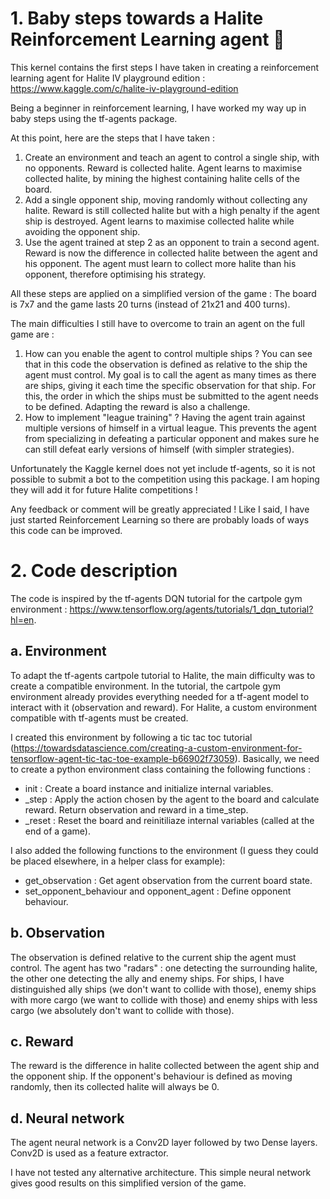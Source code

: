 # 1. Baby steps towards a Halite Reinforcement Learning agent :robot:

This kernel contains the first steps I have taken in creating a reinforcement learning agent for Halite IV playground edition : https://www.kaggle.com/c/halite-iv-playground-edition

Being a beginner in reinforcement learning, I have worked my way up in baby steps using the tf-agents package. 

At this point, here are the steps that I have taken : 
1. Create an environment and teach an agent to control a single ship, with no opponents. Reward is collected halite. Agent learns to maximise collected halite, by mining the highest containing halite cells of the board. 
2. Add a single opponent ship, moving randomly without collecting any halite. Reward is still collected halite but with a high penalty if the agent ship is destroyed. Agent learns to maximise collected halite while avoiding the opponent ship. 
3. Use the agent trained at step 2 as an opponent to train a second agent. Reward is now the difference in collected halite between the agent and his opponent. The agent must learn to collect more halite than his opponent, therefore optimising his strategy. 

All these steps are applied on a simplified version of the game : The board is 7x7 and the game lasts 20 turns (instead of 21x21 and 400 turns). 

The main difficulties I still have to overcome to train an agent on the full game are : 
1. How can you enable the agent to control multiple ships ? You can see that in this code the observation is defined as relative to the ship the agent must control. My goal is to call the agent as many times as there are ships, giving it each time the specific observation for that ship. For this, the order in which the ships must be submitted to the agent needs to be defined. Adapting the reward is also a challenge. 
2. How to implement "league training" ? Having the agent train against multiple versions of himself in a virtual league. This prevents the agent from specializing in defeating a particular opponent and makes sure he can still defeat early versions of himself (with simpler strategies). 

Unfortunately the Kaggle kernel does not yet include tf-agents, so it is not possible to submit a bot to the competition using this package. I am hoping they will add it for future Halite competitions ! 

Any feedback or comment will be greatly appreciated ! Like I said, I have just started Reinforcement Learning so there are probably loads of ways this code can be improved. 


# 2. Code description
The code is inspired by the tf-agents DQN tutorial for the cartpole gym environment : https://www.tensorflow.org/agents/tutorials/1_dqn_tutorial?hl=en.

## a. Environment 
To adapt the tf-agents cartpole tutorial to Halite, the main difficulty was to create a compatible environment. In the tutorial, the cartpole gym environment already provides everything needed for a tf-agent model to interact with it (observation and reward). For Halite, a custom environment compatible with tf-agents must be created. 

I created this environment by following a tic tac toc tutorial (https://towardsdatascience.com/creating-a-custom-environment-for-tensorflow-agent-tic-tac-toe-example-b66902f73059). Basically, we need to create a python environment class containing the following functions : 
* init : Create a board instance and initialize internal variables. 
* _step : Apply the action chosen by the agent to the board and calculate reward. Return observation and reward in a time_step. 
* _reset : Reset the board and reinitiliaze internal variables (called at the end of a game). 

I also added the following functions to the environment (I guess they could be placed elsewhere, in a helper class for example):
* get_observation : Get agent observation from the current board state. 
* set_opponent_behaviour and opponent_agent : Define opponent behaviour. 

## b. Observation
The observation is defined relative to the current ship the agent must control. The agent has two "radars" : one detecting the surrounding halite, the other one detecting the ally and enemy ships. For ships, I have distinguished ally ships (we don't want to collide with those), enemy ships with more cargo (we want to collide with those) and enemy ships with less cargo (we absolutely don't want to collide with those). 

## c. Reward 
The reward is the difference in halite collected between the agent ship and the opponent ship. If the opponent's behaviour is defined as moving randomly, then its collected halite will always be 0. 

## d. Neural network 
The agent neural network is a Conv2D layer followed by two Dense layers. Conv2D is used as a feature extractor. 

I have not tested any alternative architecture. This simple neural network gives good results on this simplified version of the game. 